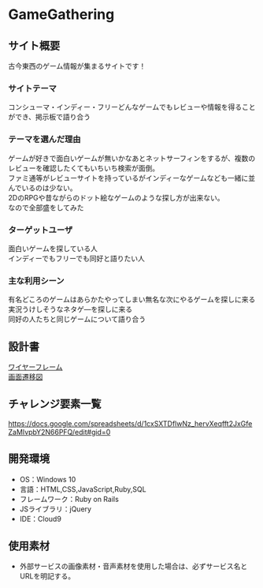 # GameGathering

## サイト概要
古今東西のゲーム情報が集まるサイトです！

### サイトテーマ
コンシューマ・インディー・フリーどんなゲームでもレビューや情報を得ることができ、掲示板で語り合う

### テーマを選んだ理由
ゲームが好きで面白いゲームが無いかなあとネットサーフィンをするが、複数のレビューを確認したくてもいちいち検索が面倒。<br>
ファミ通等がレビューサイトを持っているがインディーなゲームなども一緒に並んでいるのは少ない。<br>
2DのRPGや昔ながらのドット絵なゲームのような探し方が出来ない。<br>
なので全部盛をしてみた

### ターゲットユーザ
面白いゲームを探している人<br>
インディーでもフリーでも同好と語りたい人<br>

### 主な利用シーン
有名どころのゲームはあらかたやってしまい無名な次にやるゲームを探しに来る<br>
実況うけしそうなネタゲ―を探しに来る<br>
同好の人たちと同じゲームについて語り合う<br>

## 設計書
[ワイヤーフレーム](https://docs.google.com/spreadsheets/d/1JY4gyqfhfQ_6E8SVisVq7lGUvXLSO4nbdqUHRy0MTow/edit#gid=0)<br>
[画面遷移図](https://app.diagrams.net/#G1kPh5F8uyD5Jn1fGE5mvuaeZJqSoLiYIz)
## チャレンジ要素一覧
https://docs.google.com/spreadsheets/d/1cxSXTDflwNz_hervXeqfft2JxGfeZaMIvpbY2N66PFQ/edit#gid=0

## 開発環境
- OS：Windows 10
- 言語：HTML,CSS,JavaScript,Ruby,SQL
- フレームワーク：Ruby on Rails
- JSライブラリ：jQuery
- IDE：Cloud9

## 使用素材
- 外部サービスの画像素材・音声素材を使用した場合は、必ずサービス名とURLを明記する。
